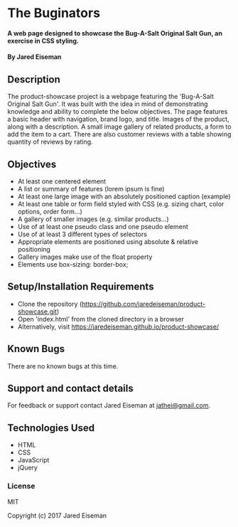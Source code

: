 # The Buginators

#### A web page designed to showcase the Bug-A-Salt Original Salt Gun, an exercise in CSS styling.

#### By Jared Eiseman

## Description
The product-showcase project is a webpage featuring the 'Bug-A-Salt Original Salt Gun'. It was built with the idea in mind of demonstrating knowledge and ability to complete the below objectives. The page features a basic header with navigation, brand logo, and title. Images of the product, along with a description. A small image gallery of related products, a form to add the item to a cart. There are also customer reviews with a table showing quantity of reviews by rating.

## Objectives
* At least one centered element
* A list or summary of features (lorem ipsum is fine)
* At least one large image with an absolutely positioned caption (example)
* At least one table or form field styled with CSS (e.g. sizing chart, color options, order form…)
* A gallery of smaller images (e.g. similar products...)
* Use of at least one pseudo class and one pseudo element
* Use of at least 3 different types of selectors
* Appropriate elements are positioned using absolute & relative positioning
* Gallery images make use of the float property
* Elements use box-sizing: border-box;

## Setup/Installation Requirements

* Clone the repository (https://github.com/jaredeiseman/product-showcase.git)
* Open 'index.html' from the cloned directory in a browser
* Alternatively, visit https://jaredeiseman.github.io/product-showcase/

## Known Bugs

There are no known bugs at this time.

## Support and contact details

For feedback or support contact Jared Eiseman at jathei@gmail.com.

## Technologies Used

* HTML
* CSS
* JavaScript
* jQuery

### License

MIT

Copyright (c) 2017 Jared Eiseman
